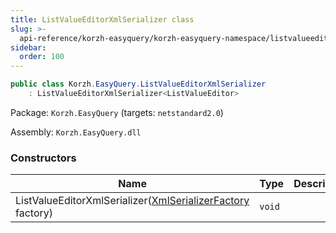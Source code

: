 ```yaml
---
title: ListValueEditorXmlSerializer class
slug: >-
  api-reference/korzh-easyquery/korzh-easyquery-namespace/listvalueeditorxmlserializer-class
sidebar:
  order: 100
---
```


```csharp
public class Korzh.EasyQuery.ListValueEditorXmlSerializer
    : ListValueEditorXmlSerializer<ListValueEditor>

```
Package: `Korzh.EasyQuery` (targets: `netstandard2.0`)

Assembly: `Korzh.EasyQuery.dll`

### Constructors

| Name | Type | Description | 
| --- | --- | --- | 
| ListValueEditorXmlSerializer([XmlSerializerFactory](///////////////easyquery/docs/api-reference/korzh-easyquery/korzh-easyquery-namespace/xmlserializerfactory-class) factory) | `void` |  |
